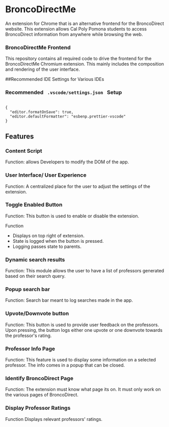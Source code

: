 <h1> BroncoDirectMe </h1>

<p> An extension for Chrome that is an alternative frontend for the BroncoDirect website. This extension allows Cal Poly Pomona students to access BroncoDirect information from anywhere while browsing the web. </p>

<h3> BroncoDirectMe Frontend </h3>

<p> This repository contains all required code to drive the frontend for the BroncoDirectMe Chromium extension. This mainly includes the composition and rendering of the user interface.</p>

##Recommended IDE Settings for Various IDEs

<h3> Recommended <code> .vscode/settings.json </code> Setup</h3>
<code>
{
  "editor.formatOnSave": true,
  "editor.defaultFormatter": "esbenp.prettier-vscode"
}
</code>
<h2> Features </h2>

<h3> Content Script </h3>
<p> Function: allows Developers to modify the DOM of the app. </p>

<h3> User Interface/ User Experience </h3>
<p> Function: A centralized place for the user to adjust the settings of the extension. </p>

<h3> Toggle Enabled Button </h3>
<p> Function: This button is used to enable or disable the extension. </p>

<p> Function </p> 
<ul>
<li> Displays on top right of extension. </li>
<li> State is logged when the button is pressed. </li>
<li> Logging passes state to parents. </li>
</ul>

<h3> Dynamic search results </h3>
<p> Function: This module allows the user to have a list of professors generated based on their search query. </p>

<h3> Popup search bar </h3> 
<p> Function: Search bar meant to log searches made in the app. </p>

<h3> Upvote/Downvote button </h3>
<p> Function: This button is used to provide user feedback on the professors. Upon pressing, the button logs either one upvote or one downvote towards the professor's rating. </p>

<h3> Professor Info Page </h3> 
<p> Function: This feature is used to display some information on a selected professor. The info comes in a popup that can be closed. </p>

<h3> Identify BroncoDirect Page </h3>
<p> Function: The extension must know what page its on. It must only work on the various pages of BroncoDirect. </p>

<h3> Display Professor Ratings </h3>
<p> Function Displays relevant professors' ratings. </p>
